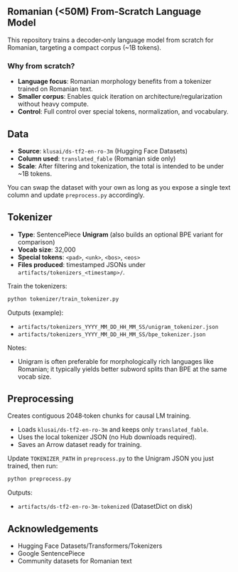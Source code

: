 ## Romanian (<50M) From‑Scratch Language Model

This repository trains a decoder‑only language model from scratch for Romanian, targeting a compact corpus (~1B tokens).

### Why from scratch?
- **Language focus**: Romanian morphology benefits from a tokenizer trained on Romanian text.
- **Smaller corpus**: Enables quick iteration on architecture/regularization without heavy compute.
- **Control**: Full control over special tokens, normalization, and vocabulary.

## Data
- **Source**: `klusai/ds-tf2-en-ro-3m` (Hugging Face Datasets)
- **Column used**: `translated_fable` (Romanian side only)
- **Scale**: After filtering and tokenization, the total is intended to be under ~1B tokens.

You can swap the dataset with your own as long as you expose a single text column and update `preprocess.py` accordingly.

## Tokenizer
- **Type**: SentencePiece **Unigram** (also builds an optional BPE variant for comparison)
- **Vocab size**: 32,000
- **Special tokens**: `<pad>`, `<unk>`, `<bos>`, `<eos>`
- **Files produced**: timestamped JSONs under `artifacts/tokenizers_<timestamp>/`.

Train the tokenizers:
```bash
python tokenizer/train_tokenizer.py
```
Outputs (example):
- `artifacts/tokenizers_YYYY_MM_DD_HH_MM_SS/unigram_tokenizer.json`
- `artifacts/tokenizers_YYYY_MM_DD_HH_MM_SS/bpe_tokenizer.json`

Notes:
- Unigram is often preferable for morphologically rich languages like Romanian; it typically yields better subword splits than BPE at the same vocab size.

## Preprocessing
Creates contiguous 2048‑token chunks for causal LM training.

- Loads `klusai/ds-tf2-en-ro-3m` and keeps only `translated_fable`.
- Uses the local tokenizer JSON (no Hub downloads required).
- Saves an Arrow dataset ready for training.

Update `TOKENIZER_PATH` in `preprocess.py` to the Unigram JSON you just trained, then run:
```bash
python preprocess.py
```
Outputs:
- `artifacts/ds-tf2-en-ro-3m-tokenized` (DatasetDict on disk)

## Acknowledgements
- Hugging Face Datasets/Transformers/Tokenizers
- Google SentencePiece
- Community datasets for Romanian text
